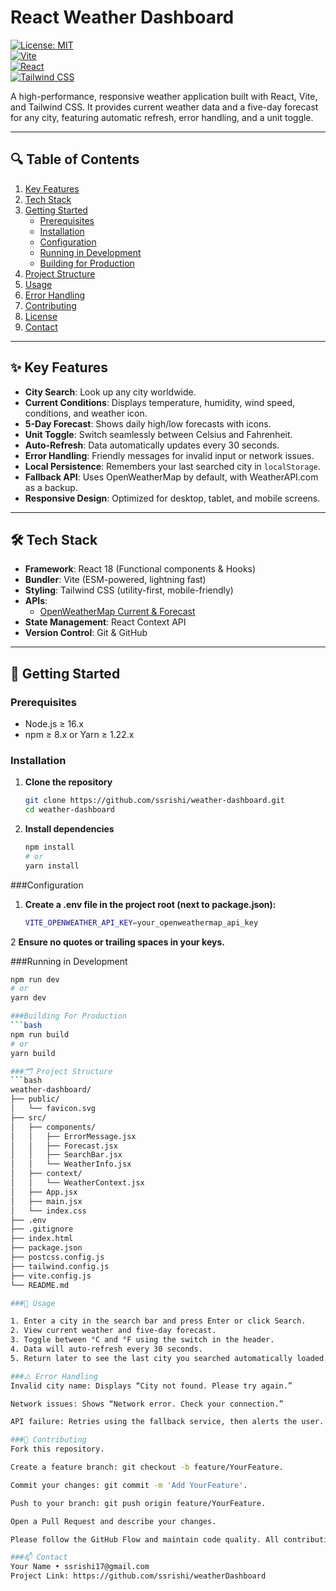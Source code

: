 # React Weather Dashboard

[![License: MIT](https://img.shields.io/badge/License-MIT-green.svg)](LICENSE)  
[![Vite](https://img.shields.io/badge/Bundler-Vite-blue.svg)](https://vitejs.dev/)  
[![React](https://img.shields.io/badge/Library-React-61DAFB.svg)](https://reactjs.org/)  
[![Tailwind CSS](https://img.shields.io/badge/CSS–Utility%20Framework-Tailwind%20CSS-38B2AC.svg)](https://tailwindcss.com/)  

A high-performance, responsive weather application built with React, Vite, and Tailwind CSS. It provides current weather data and a five-day forecast for any city, featuring automatic refresh, error handling, and a unit toggle.

---

## 🔍 Table of Contents

1. [Key Features](#-key-features)  
2. [Tech Stack](#-tech-stack)  
3. [Getting Started](#-getting-started)  
   - [Prerequisites](#prerequisites)  
   - [Installation](#installation)  
   - [Configuration](#configuration)  
   - [Running in Development](#running-in-development)  
   - [Building for Production](#building-for-production)  
4. [Project Structure](#-project-structure)  
5. [Usage](#-usage)  
6. [Error Handling](#-error-handling)  
7. [Contributing](#-contributing)  
8. [License](#-license)  
9. [Contact](#-contact)  

---

## ✨ Key Features

- **City Search**: Look up any city worldwide.  
- **Current Conditions**: Displays temperature, humidity, wind speed, conditions, and weather icon.  
- **5-Day Forecast**: Shows daily high/low forecasts with icons.  
- **Unit Toggle**: Switch seamlessly between Celsius and Fahrenheit.  
- **Auto-Refresh**: Data automatically updates every 30 seconds.  
- **Error Handling**: Friendly messages for invalid input or network issues.  
- **Local Persistence**: Remembers your last searched city in `localStorage`.  
- **Fallback API**: Uses OpenWeatherMap by default, with WeatherAPI.com as a backup.  
- **Responsive Design**: Optimized for desktop, tablet, and mobile screens.  

---

## 🛠️ Tech Stack

- **Framework**: React 18 (Functional components & Hooks)  
- **Bundler**: Vite (ESM-powered, lightning fast)  
- **Styling**: Tailwind CSS (utility-first, mobile-friendly)  
- **APIs**:  
  - [OpenWeatherMap Current & Forecast](https://openweathermap.org/api)    
- **State Management**: React Context API  
- **Version Control**: Git & GitHub  

---

## 🚀 Getting Started

### Prerequisites

- Node.js ≥ 16.x  
- npm ≥ 8.x or Yarn ≥ 1.22.x  

### Installation

1. **Clone the repository**  
   ```bash
   git clone https://github.com/ssrishi/weather-dashboard.git
   cd weather-dashboard
2. **Install dependencies**
   ```bash
   npm install
   # or
   yarn install

###Configuration
1. **Create a .env file in the project root (next to package.json):**
   ```bash
   VITE_OPENWEATHER_API_KEY=your_openweathermap_api_key
2 **Ensure no quotes or trailing spaces in your keys.**

###Running in Development
   ```bash
   npm run dev
   # or
   yarn dev

###Building For Production
   ```bash
   npm run build
   # or
   yarn build

###🗂️ Project Structure
```bash
weather-dashboard/
├── public/
│   └── favicon.svg
├── src/
│   ├── components/
│   │   ├── ErrorMessage.jsx
│   │   ├── Forecast.jsx
│   │   ├── SearchBar.jsx
│   │   └── WeatherInfo.jsx
│   ├── context/
│   │   └── WeatherContext.jsx
│   ├── App.jsx
│   ├── main.jsx
│   └── index.css
├── .env
├── .gitignore
├── index.html
├── package.json
├── postcss.config.js
├── tailwind.config.js
├── vite.config.js
└── README.md

###🎯 Usage

1. Enter a city in the search bar and press Enter or click Search.
2. View current weather and five-day forecast.
3. Toggle between °C and °F using the switch in the header.
4. Data will auto-refresh every 30 seconds.
5. Return later to see the last city you searched automatically loaded.

###⚠️ Error Handling
Invalid city name: Displays “City not found. Please try again.”

Network issues: Shows “Network error. Check your connection.”

API failure: Retries using the fallback service, then alerts the user.

###🤝 Contributing
Fork this repository.

Create a feature branch: git checkout -b feature/YourFeature.

Commit your changes: git commit -m 'Add YourFeature'.

Push to your branch: git push origin feature/YourFeature.

Open a Pull Request and describe your changes.

Please follow the GitHub Flow and maintain code quality. All contributions are welcome!

###📫 Contact
Your Name • ssrishi17@gmail.com
Project Link: https://github.com/ssrishi/weatherDashboard
